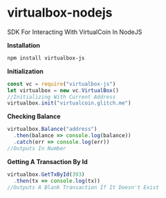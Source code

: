 # virtualbox-nodejs
SDK For Interacting With VirtualCoin In NodeJS

**Installation**

```bash
npm install virtualbox-js
```

**Initialization**

```javascript
const vc = require("virtualbox-js")
let virtualbox = new vc.VirtualBox()
//Initializing With Current Address
virtualbox.init("virtualcoin.glitch.me")
```

**Checking Balance**

```javascript
virtualbox.Balance("address")
  .then(balance => console.log(balance))
  .catch(err => console.log(err))
//Outputs In Number
```

**Getting A Transaction By Id**

```javascript
virtualbox.GetTxById(393)
  .then(tx => console.log(tx))
//Outputs A Blank Transaction If It Doesn't Exist
```
